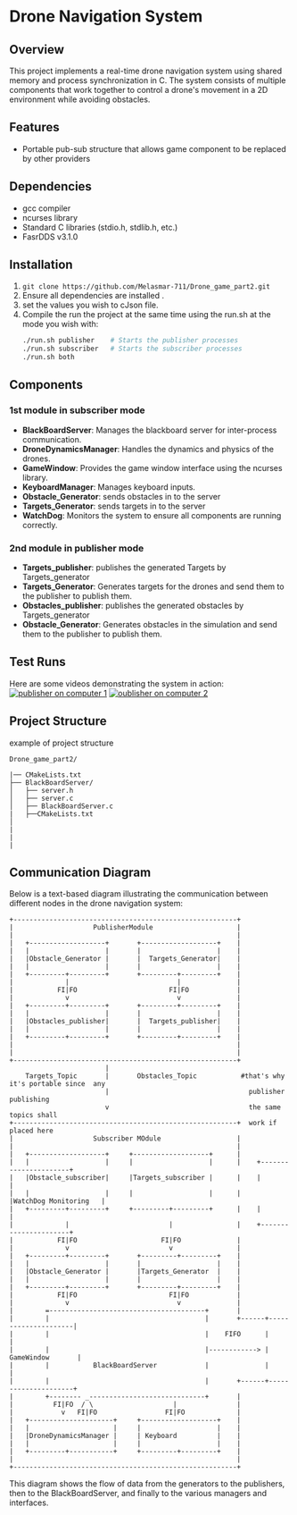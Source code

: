 # Drone Navigation System
## Overview
This project implements a real-time drone navigation system using shared memory and process synchronization in C. The system consists of multiple components that work together to control a drone's movement in a 2D environment while avoiding obstacles.

## Features
- Portable pub-sub structure that allows game component to be replaced by other providers

## Dependencies
- gcc compiler
- ncurses library
- Standard C libraries (stdio.h, stdlib.h, etc.)
- FasrDDS v3.1.0

## Installation
1. `git clone https://github.com/Melasmar-711/Drone_game_part2.git `
2. Ensure all dependencies are installed .
3. set the values you wish to cJson file.
4. Compile the run the project at the same time using the run.sh at the mode you wish with:
    ```bash
    ./run.sh publisher    # Starts the publisher processes
    ./run.sh subscriber   # Starts the subscriber processes
    ./run.sh both 
    ```


## Components
### **1st module** in subscriber mode
- **BlackBoardServer**: Manages the blackboard server for inter-process communication.
- **DroneDynamicsManager**: Handles the dynamics and physics of the drones.
- **GameWindow**: Provides the game window interface using the ncurses library.
- **KeyboardManager**: Manages keyboard inputs.
- **Obstacle_Generator**: sends  obstacles in to the server 
- **Targets_Generator**: sends  targets in to the server 
- **WatchDog**: Monitors the system to ensure all components are running correctly.



### **2nd module**  in publisher mode
- **Targets_publisher**: publishes the generated Targets by Targets_generator  
- **Targets_Generator**: Generates targets for the drones and send them to the publisher to publish them.
- **Obstacles_publisher**: publishes the generated obstacles by Targets_generator 
- **Obstacle_Generator**: Generates obstacles in the simulation and send them to the publisher to publish them.


## Test Runs
Here are some videos demonstrating the system in action:
[![publisher on computer 1](https://img.youtube.com/vi/iUaE7SXDCnQ/0.jpg)](https://youtu.be/iUaE7SXDCnQ)
[![oublisher on computer 2](https://img.youtube.com/vi/oEts9y3KurE/0.jpg)](https://youtu.be/oEts9y3KurE)

## Project Structure

example of project structure
```
Drone_game_part2/ 

|── CMakeLists.txt
├── BlackBoardServer/
│   ├── server.h
│   ├── server.c
│   ├── BlackBoardServer.c
|   ├──CMakeLists.txt
│   
|
|
|

```

## Communication Diagram

Below is a text-based diagram illustrating the communication between different nodes in the drone navigation system:

```
+--------------------------------------------------------+
|                    PublisherModule                     |
|                                                        |
|   +-------------------+       +-------------------+    |
|   |                   |       |                   |    |
|   |Obstacle_Generator |       |  Targets_Generator|    |
|   |                   |       |                   |    |
|   +---------+---------+       +---------+---------+    |
|             |                           |              |
|           FI|FO                       FI|FO            |
|             v                           v              |
|   +---------+---------+       +---------+---------+    |
|   |                   |       |                   |    |
|   |Obstacles_publisher|       |  Targets_publisher|    |
|   |                   |       |                   |    |
|   +---------+---------+       +---------+---------+    |
|                                                        |
|                                                        |
+--------------------------------------------------------+
                        |
    Targets_Topic       |       Obstacles_Topic           #that's why it's portable since  any
                        |                                   publisher publishing 
                        v                                   the same topics shall 
+--------------------------------------------------------+  work if placed here
|                    Subscriber MOdule                   |
|                                                        |
|   +-------------------+     +-------------------+      |      
|   |                   |     |                   |      |    +----------------------+
|   |Obstacle_subscriber|     |Targets_subscriber |      |    |                      |
|   |                   |     |                   |      |    |WatchDog Monitoring   |
|   +---------+---------+     +---------+---------+      |    |                      |
|             |                         |                |    +----------------------+
|           FI|FO                     FI|FO              |
|             v                         v                |
|   +---------+---------+       +---------+---------+    |
|   |                   |       |                   |    |
|   |Obstacle_Generator |       |Targets_Generator  |    |
|   |                   |       |                   |    |
|   +---------+---------+       +---------+---------+    |
|           FI|FO                       FI|FO            |
|             v                           v              |
|        =---------------------------------------+       |
|        |                                       |       +------+---------------------|
|        |                                       |    FIFO      |                     |
|        |                                       |------------> |    GameWindow       |
|        |           BlackBoardServer            |              |                     |
|        |                                       |       +------+---------------------+
|        +-------- _-----------------------------+       |
|          FI|FO  / \                    |               |
|            v   FI|FO                 FI|FO             |
|   +---------------------+     +-------------------+    |
|   |                     |     |                   |    |
|   |DroneDynamicsManager |     | Keyboard          |    |
|   |                     |     |                   |    |
|   +---------+-----------+     +---------+---------+    |
|                                                        |
+--------------------------------------------------------+

```

This diagram shows the flow of data from the generators to the publishers, then to the BlackBoardServer, and finally to the various managers and interfaces.




